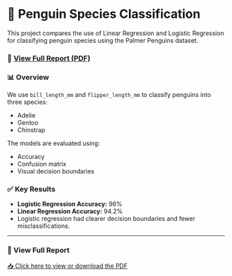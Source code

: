 # 🐧 Penguin Species Classification

This project compares the use of Linear Regression and Logistic Regression for classifying penguin species using the Palmer Penguins dataset.

### 📄 [View Full Report (PDF)](penguin_classification_report.pdf)

### 📊 Overview
We use `bill_length_mm` and `flipper_length_mm` to classify penguins into three species:
- Adelie
- Gentoo
- Chinstrap

The models are evaluated using:
- Accuracy
- Confusion matrix
- Visual decision boundaries

### ✅ Key Results
- **Logistic Regression Accuracy:** 96%
- **Linear Regression Accuracy:** 94.2%
- Logistic regression had clearer decision boundaries and fewer misclassifications.

---


### 📄 View Full Report

[📥 Click here to view or download the PDF](penguin_classification_report.pdf)
